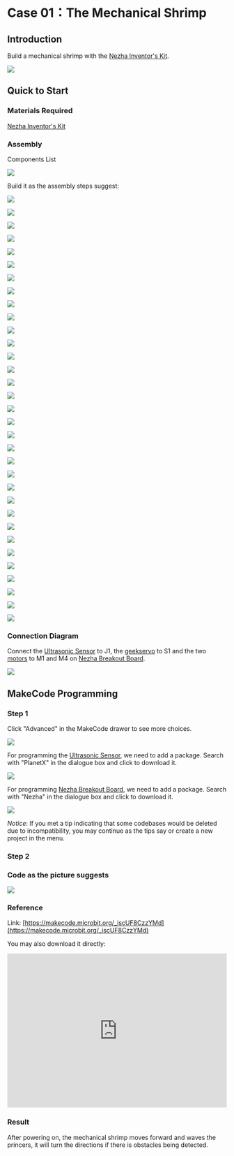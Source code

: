 # Case 01：The Mechanical Shrimp 

## Introduction
Build a mechanical shrimp with the [Nezha Inventor's Kit](https://www.elecfreaks.com/nezha-inventor-s-kit-for-micro-bit-without-micro-bit-board.html). 

![](./images/neza-inventor-s-kit-case-37-01.png)

## Quick to Start


### Materials Required

[Nezha Inventor's Kit](https://www.elecfreaks.com/nezha-inventor-s-kit-for-micro-bit-without-micro-bit-board.html)

### Assembly

Components List

![](./images/neza-inventor-s-kit-case-37-02.png)

Build it as the assembly steps suggest: 

![](./images/neza-inventor-s-kit-step-37-01.png)

![](./images/neza-inventor-s-kit-step-37-02.png)

![](./images/neza-inventor-s-kit-step-37-03.png)

![](./images/neza-inventor-s-kit-step-37-04.png)

![](./images/neza-inventor-s-kit-step-37-05.png)

![](./images/neza-inventor-s-kit-step-37-06.png)

![](./images/neza-inventor-s-kit-step-37-07.png)

![](./images/neza-inventor-s-kit-step-37-08.png)

![](./images/neza-inventor-s-kit-step-37-09.png)

![](./images/neza-inventor-s-kit-step-37-10.png)

![](./images/neza-inventor-s-kit-step-37-11.png)

![](./images/neza-inventor-s-kit-step-37-12.png)

![](./images/neza-inventor-s-kit-step-37-13.png)

![](./images/neza-inventor-s-kit-step-37-14.png)

![](./images/neza-inventor-s-kit-step-37-15.png)

![](./images/neza-inventor-s-kit-step-37-16.png)

![](./images/neza-inventor-s-kit-step-37-17.png)

![](./images/neza-inventor-s-kit-step-37-18.png)

![](./images/neza-inventor-s-kit-step-37-19.png)

![](./images/neza-inventor-s-kit-step-37-20.png)

![](./images/neza-inventor-s-kit-step-37-21.png)

![](./images/neza-inventor-s-kit-step-37-22.png)

![](./images/neza-inventor-s-kit-step-37-23.png)

![](./images/neza-inventor-s-kit-step-37-24.png)

![](./images/neza-inventor-s-kit-step-37-25.png)

![](./images/neza-inventor-s-kit-step-37-26.png)

![](./images/neza-inventor-s-kit-step-37-27.png)

![](./images/neza-inventor-s-kit-step-37-28.png)

![](./images/neza-inventor-s-kit-step-37-29.png)

![](./images/neza-inventor-s-kit-step-37-30.png)

![](./images/neza-inventor-s-kit-step-37-31.png)

![](./images/neza-inventor-s-kit-step-37-32.png)

![](./images/neza-inventor-s-kit-step-37-33.png)

### Connection Diagram

Connect the [Ultrasonic Sensor](https://www.elecfreaks.com/planetx-ultrasonic.html) to J1, the [geekservo](https://www.elecfreaks.com/geekservo-2kg-360-degrees-compatible-with-lego.html) to S1 and the two [motors](https://www.elecfreaks.com/geekservo-motor-2kg-compatible-with-lego.html) to M1 and M4 on [Nezha Breakout Board](https://www.elecfreaks.com/nezha-breakout-board.html).

![](./images/neza-inventor-s-kit-case-37-03.png)


## MakeCode Programming



### Step 1
Click "Advanced" in the MakeCode drawer to see more choices.

![](./images/neza-inventor-s-kit-case-37-04.png)

For programming the [Ultrasonic Sensor](https://www.elecfreaks.com/planetx-ultrasonic.html), we need to add a package. Search with "PlanetX" in the dialogue box and click to download it. 

![](./images/neza-inventor-s-kit-case-37-05.png)

For programming [Nezha Breakout Board](https://www.elecfreaks.com/nezha-breakout-board.html), we need to add a package. Search with "Nezha" in the dialogue box and click to download it. 

![](./images/neza-inventor-s-kit-case-37-06.png)

*Notice*: If you met a tip indicating that some codebases would be deleted due to incompatibility, you may continue as the tips say or create a new project in the menu. 

### Step 2
### Code as the picture suggests

![](./images/neza-inventor-s-kit-case-37-07.png)


### Reference
Link: [https://makecode.microbit.org/_iscUF8CzzYMd](https://makecode.microbit.org/_iscUF8CzzYMd)

You may also download it directly: 

<div style="position:relative;height:0;padding-bottom:70%;overflow:hidden;"><iframe style="position:absolute;top:0;left:0;width:100%;height:100%;" src="https://makecode.microbit.org/#pub:_iscUF8CzzYMd" frameborder="0" sandbox="allow-popups allow-forms allow-scripts allow-same-origin"></iframe></div>  


### Result

After powering on, the mechanical shrimp moves forward and waves the princers, it will turn the directions if there is obstacles  being detected. 

